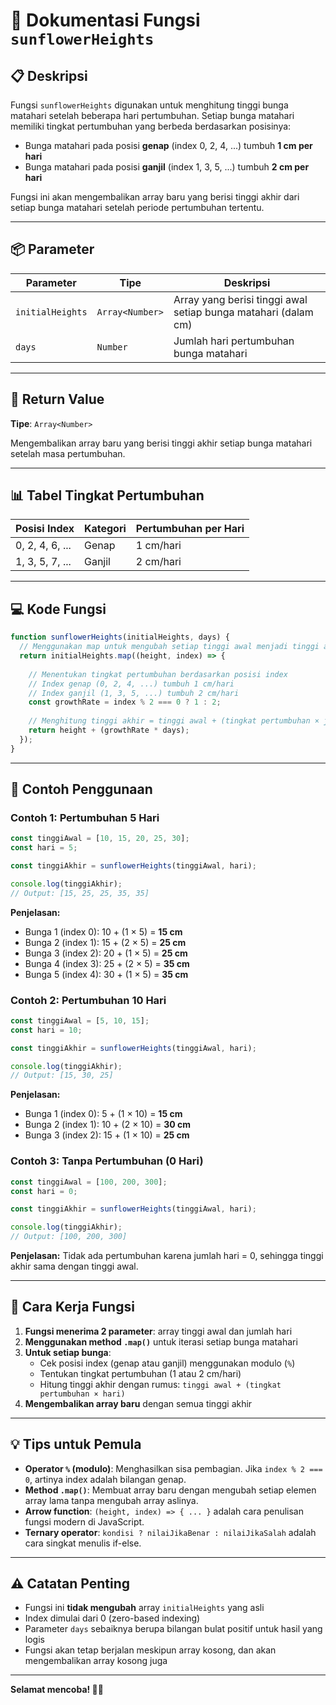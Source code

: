 # 🌻 Dokumentasi Fungsi `sunflowerHeights`

## 📋 Deskripsi

Fungsi `sunflowerHeights` digunakan untuk menghitung tinggi bunga matahari setelah beberapa hari pertumbuhan. Setiap bunga matahari memiliki tingkat pertumbuhan yang berbeda berdasarkan posisinya:
- Bunga matahari pada posisi **genap** (index 0, 2, 4, ...) tumbuh **1 cm per hari**
- Bunga matahari pada posisi **ganjil** (index 1, 3, 5, ...) tumbuh **2 cm per hari**

Fungsi ini akan mengembalikan array baru yang berisi tinggi akhir dari setiap bunga matahari setelah periode pertumbuhan tertentu.

---

## 📦 Parameter

| Parameter | Tipe | Deskripsi |
|-----------|------|-----------|
| `initialHeights` | `Array<Number>` | Array yang berisi tinggi awal setiap bunga matahari (dalam cm) |
| `days` | `Number` | Jumlah hari pertumbuhan bunga matahari |

---

## 🔄 Return Value

**Tipe**: `Array<Number>`

Mengembalikan array baru yang berisi tinggi akhir setiap bunga matahari setelah masa pertumbuhan.

---

## 📊 Tabel Tingkat Pertumbuhan

| Posisi Index | Kategori | Pertumbuhan per Hari |
|--------------|----------|---------------------|
| 0, 2, 4, 6, ... | Genap | 1 cm/hari |
| 1, 3, 5, 7, ... | Ganjil | 2 cm/hari |

---

## 💻 Kode Fungsi

```javascript
function sunflowerHeights(initialHeights, days) {
  // Menggunakan map untuk mengubah setiap tinggi awal menjadi tinggi akhir
  return initialHeights.map((height, index) => {
    
    // Menentukan tingkat pertumbuhan berdasarkan posisi index
    // Index genap (0, 2, 4, ...) tumbuh 1 cm/hari
    // Index ganjil (1, 3, 5, ...) tumbuh 2 cm/hari
    const growthRate = index % 2 === 0 ? 1 : 2;
    
    // Menghitung tinggi akhir = tinggi awal + (tingkat pertumbuhan × jumlah hari)
    return height + (growthRate * days);
  });
}
```

---

## 🎯 Contoh Penggunaan

### Contoh 1: Pertumbuhan 5 Hari

```javascript
const tinggiAwal = [10, 15, 20, 25, 30];
const hari = 5;

const tinggiAkhir = sunflowerHeights(tinggiAwal, hari);

console.log(tinggiAkhir);
// Output: [15, 25, 25, 35, 35]
```

**Penjelasan:**
- Bunga 1 (index 0): 10 + (1 × 5) = **15 cm**
- Bunga 2 (index 1): 15 + (2 × 5) = **25 cm**
- Bunga 3 (index 2): 20 + (1 × 5) = **25 cm**
- Bunga 4 (index 3): 25 + (2 × 5) = **35 cm**
- Bunga 5 (index 4): 30 + (1 × 5) = **35 cm**

### Contoh 2: Pertumbuhan 10 Hari

```javascript
const tinggiAwal = [5, 10, 15];
const hari = 10;

const tinggiAkhir = sunflowerHeights(tinggiAwal, hari);

console.log(tinggiAkhir);
// Output: [15, 30, 25]
```

**Penjelasan:**
- Bunga 1 (index 0): 5 + (1 × 10) = **15 cm**
- Bunga 2 (index 1): 10 + (2 × 10) = **30 cm**
- Bunga 3 (index 2): 15 + (1 × 10) = **25 cm**

### Contoh 3: Tanpa Pertumbuhan (0 Hari)

```javascript
const tinggiAwal = [100, 200, 300];
const hari = 0;

const tinggiAkhir = sunflowerHeights(tinggiAwal, hari);

console.log(tinggiAkhir);
// Output: [100, 200, 300]
```

**Penjelasan:**
Tidak ada pertumbuhan karena jumlah hari = 0, sehingga tinggi akhir sama dengan tinggi awal.

---

## 🧠 Cara Kerja Fungsi

1. **Fungsi menerima 2 parameter**: array tinggi awal dan jumlah hari
2. **Menggunakan method `.map()`** untuk iterasi setiap bunga matahari
3. **Untuk setiap bunga**:
   - Cek posisi index (genap atau ganjil) menggunakan modulo (`%`)
   - Tentukan tingkat pertumbuhan (1 atau 2 cm/hari)
   - Hitung tinggi akhir dengan rumus: `tinggi awal + (tingkat pertumbuhan × hari)`
4. **Mengembalikan array baru** dengan semua tinggi akhir

---

## 💡 Tips untuk Pemula

- **Operator `%` (modulo)**: Menghasilkan sisa pembagian. Jika `index % 2 === 0`, artinya index adalah bilangan genap.
- **Method `.map()`**: Membuat array baru dengan mengubah setiap elemen array lama tanpa mengubah array aslinya.
- **Arrow function**: `(height, index) => { ... }` adalah cara penulisan fungsi modern di JavaScript.
- **Ternary operator**: `kondisi ? nilaiJikaBenar : nilaiJikaSalah` adalah cara singkat menulis if-else.

---

## ⚠️ Catatan Penting

- Fungsi ini **tidak mengubah** array `initialHeights` yang asli
- Index dimulai dari 0 (zero-based indexing)
- Parameter `days` sebaiknya berupa bilangan bulat positif untuk hasil yang logis
- Fungsi akan tetap berjalan meskipun array kosong, dan akan mengembalikan array kosong juga

---

**Selamat mencoba! 🌻🌱**
